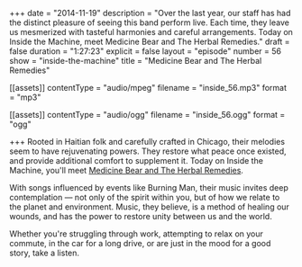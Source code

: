 +++
date = "2014-11-19"
description = "Over the last year, our staff has had the distinct pleasure of seeing this band perform live. Each time, they leave us mesmerized with tasteful harmonies and careful arrangements. Today on Inside the Machine, meet Medicine Bear and The Herbal Remedies."
draft = false
duration = "1:27:23"
explicit = false
layout = "episode"
number = 56
show = "inside-the-machine"
title = "Medicine Bear and The Herbal Remedies"

[[assets]]
  contentType = "audio/mpeg"
  filename = "inside_56.mp3"
  format = "mp3"

[[assets]]
  contentType = "audio/ogg"
  filename = "inside_56.ogg"
  format = "ogg"

+++
Rooted in Haitian folk and carefully crafted in Chicago, their melodies seem to have rejuvenating powers. They restore what peace once existed, and provide additional comfort to supplement it. Today on Inside the Machine, you'll meet [Medicine Bear and The Herbal Remedies](https://www.facebook.com/medicinebearandtheherbalremedies).

With songs influenced by events like Burning Man, their music invites deep contemplation &mdash; not only of the spirit within you, but of how we relate to the planet and environment. Music, they believe, is a method of healing our wounds, and has the power to restore unity between us and the world.

Whether you're struggling through work, attempting to relax on your commute, in the car for a long drive, or are just in the mood for a good story, take a listen.